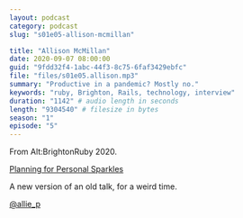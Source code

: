 ```yaml
---
layout: podcast
category: podcast
slug: "s01e05-allison-mcmillan"

title: "Allison McMillan"
date: 2020-09-07 08:00:00
guid: "9fdd32f4-1abc-44f3-8c75-6faf3429ebfc"
file: "files/s01e05.allison.mp3"
summary: "Productive in a pandemic? Mostly no."
keywords: "ruby, Brighton, Rails, technology, interview"
duration: "1142" # audio length in seconds
length: "9304540" # filesize in bytes
season: "1"
episode: "5"
---
```


From Alt:BrightonRuby 2020.

[Planning for Personal Sparkles](https://brightonruby.com/2020/personal-sparkles-allison-mcmillan/)

A new version of an old talk, for a weird time.

[@allie_p](https://twitter.com/allie_p)
